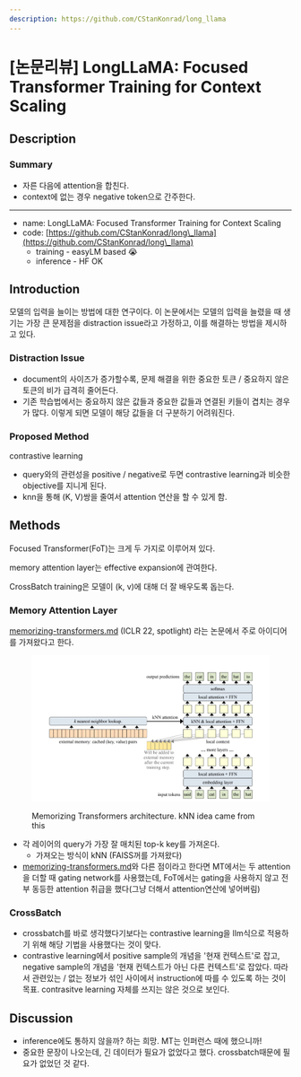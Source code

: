 ```yaml
---
description: https://github.com/CStanKonrad/long_llama
---
```


# \[논문리뷰] LongLLaMA: Focused Transformer Training for Context Scaling

## Description

### Summary

* 자른 다음에 attention을 합친다.
* context에 없는 경우 negative token으로 간주한다.

***

* name: LongLLaMA: Focused Transformer Training for Context Scaling
* code: [https://github.com/CStanKonrad/long\_llama](https://github.com/CStanKonrad/long\_llama)
  * training - easyLM based :sob:
  * inference - HF OK

## Introduction

모델의 입력을 늘이는 방법에 대한 연구이다. 이 논문에서는 모델의 입력을 늘렸을 때 생기는 가장 큰 문제점을 distraction issue라고 가정하고, 이를 해결하는 방법을 제시하고 있다.

### Distraction Issue

* document의 사이즈가 증가할수록, 문제 해결을 위한 중요한 토큰 / 중요하지 않은 토큰의 비가 급격히 줄어든다.
* 기존 학습법에서는 중요하지 않은 값들과 중요한 값들과 연결된 키들이 겹치는 경우가 많다. 이렇게 되면 모델이 해당 값들을 더 구분하기 어려워진다.

### Proposed Method

contrastive learning

* query와의 관련성을 positive / negative로 두면 contrastive learning과 비슷한 objective를 지니게 된다.
* knn을 통해 (K, V)쌍을 줄여서 attention 연산을 할 수 있게 함.

## Methods

Focused Transformer(FoT)는 크게 두 가지로 이루어져 있다.

memory attention layer는 effective expansion에 관여한다.

CrossBatch training은 모델이 (k, v)에 대해 더 잘 배우도록 돕는다.

### Memory Attention Layer

[memorizing-transformers.md](memorizing-transformers.md "mention") (ICLR 22, spotlight) 라는 논문에서 주로 아이디어를 가져왔다고 한다.

<figure><img src="../../.gitbook/assets/image (1).png" alt=""><figcaption><p>Memorizing Transformers architecture. kNN idea came from this</p></figcaption></figure>

* 각 레이어의 query가 가장 잘 매치된 top-k key를 가져온다.
  * 가져오는 방식이 kNN (FAISS꺼를 가져왔다)
* [memorizing-transformers.md](memorizing-transformers.md "mention")와 다른 점이라고 한다면 MT에서는 두 attention을 더할 때 gating network를 사용했는데, FoT에서는 gating을 사용하지 않고 전부 동등한 attention 취급을 했다(그냥 더해서 attention연산에 넣어버림)

### CrossBatch

* crossbatch를 바로 생각했다기보다는 contrastive learning을 llm식으로 적용하기 위해 해당 기법을 사용했다는 것이 맞다.
* contrastive learning에서 positive sample의 개념을 '현재 컨텍스트'로 잡고, negative sample의 개념을 '현재 컨텍스트가 아닌 다른 컨텍스트'로 잡았다. 따라서 관련있는 / 없는 정보가 섞인 사이에서 instruction에 따를 수 있도록 하는 것이 목표. contrasitve learning 자체를 쓰지는 않은 것으로 보인다.



## Discussion

* inference에도 통하지 않을까? 하는 희망. MT는 인퍼런스 때에 했으니까!
* 중요한 문장이 나오는데, 긴 데이터가 필요가 없었다고 했다. crossbatch때문에 필요가 없었던 것 같다.

